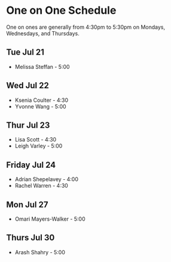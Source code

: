 # One on One Schedule 
One on ones are generally from 4:30pm to 5:30pm on Mondays, Wednesdays, and Thursdays.

## Tue Jul 21

* Melissa Steffan - 5:00

## Wed Jul 22

* Ksenia Coulter - 4:30
* Yvonne Wang - 5:00

## Thur Jul 23

* Lisa Scott - 4:30
* Leigh Varley - 5:00

## Friday Jul 24

* Adrian Shepelavey - 4:00
* Rachel Warren - 4:30

## Mon Jul 27

* Omari Mayers-Walker - 5:00

## Thurs Jul 30

* Arash Shahry - 5:00



